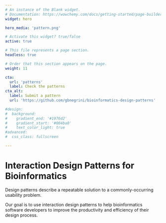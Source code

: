 ```yaml
---
# An instance of the Blank widget.
# Documentation: https://wowchemy.com/docs/getting-started/page-builder/
widget: hero

hero_media: 'pattern.png'

# Activate this widget? true/false
active: true

# This file represents a page section.
headless: true

# Order that this section appears on the page.
weight: 11

cta:
  url: 'patterns'
  label: Check the patterns
cta_alt:
  label: Submit a pattern
  url: 'https://github.com/gbnegrini/bioinformatics-design-patterns'

#design:
#  background:
#    gradient_end: '#1976d2'
#    gradient_start: '#004ba0'
#    text_color_light: true
#advanced:
#  css_class: fullscreen

---
```


# Interaction Design Patterns for Bioinformatics 

Design patterns describe a repeatable solution to a commonly-occurring usability problem.

Our goal is to use interaction design patterns to help bioinformatics software developers to improve the productivity and efficiency of their design process.
